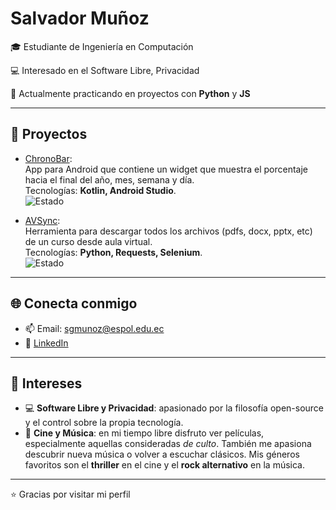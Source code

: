 # Salvador Muñoz

🎓 Estudiante de Ingeniería en Computación

💻 Interesado en el Software Libre, Privacidad 

🚀 Actualmente practicando en proyectos con **Python** y **JS**

---

## 🔧 Proyectos

* [ChronoBar](https://github.com/salva1984/chronobar):  
  App para Android que contiene un widget que muestra el porcentaje hacia el final del año, mes, semana y día.  
  Tecnologías: __Kotlin, Android Studio__.    
  ![Estado](https://img.shields.io/badge/estado-En%20desarrollo-orange)

* [AVSync](https://github.com/salva1984/AVSync):  
  Herramienta para descargar todos los archivos (pdfs, docx, pptx, etc) de un curso desde aula virtual.  
  Tecnologías: __Python, Requests, Selenium__.  
  ![Estado](https://img.shields.io/badge/estado-En%20desarrollo-orange)
  
---

## 🌐 Conecta conmigo

* 📫 Email: [sgmunoz@espol.edu.ec](mailto:sgmunoz@espol.edu.ec)
* 💼 [LinkedIn](https://www.linkedin.com/in/slvdrmunoz/)

---

## 🎯 Intereses

* 💻 **Software Libre y Privacidad**: apasionado por la filosofía open-source y el control sobre la propia tecnología.
* 🎥 **Cine y Música**: en mi tiempo libre disfruto ver películas, especialmente aquellas consideradas *de culto*. También me apasiona descubrir nueva música o volver a escuchar clásicos. Mis géneros favoritos son el **thriller** en el cine y el **rock alternativo** en la música.

---

⭐️ Gracias por visitar mi perfil
